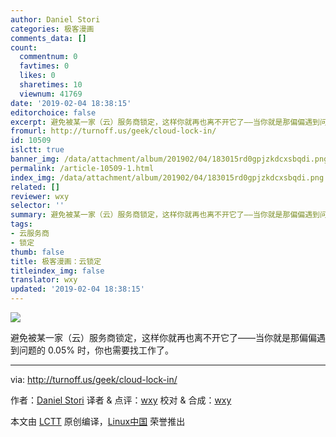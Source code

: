 ```yaml
---
author: Daniel Stori
categories: 极客漫画
comments_data: []
count:
  commentnum: 0
  favtimes: 0
  likes: 0
  sharetimes: 10
  viewnum: 41769
date: '2019-02-04 18:38:15'
editorchoice: false
excerpt: 避免被某一家（云）服务商锁定，这样你就再也离不开它了——当你就是那偏偏遇到问题的 0.05% 时，你也需要找工作了。
fromurl: http://turnoff.us/geek/cloud-lock-in/
id: 10509
islctt: true
banner_img: /data/attachment/album/201902/04/183015rd0gpjzkdcxsbqdi.png.large.jpg
permalink: /article-10509-1.html
index_img: /data/attachment/album/201902/04/183015rd0gpjzkdcxsbqdi.png.thumb.jpg
related: []
reviewer: wxy
selector: ''
summary: 避免被某一家（云）服务商锁定，这样你就再也离不开它了——当你就是那偏偏遇到问题的 0.05% 时，你也需要找工作了。
tags:
- 云服务商
- 锁定
thumb: false
title: 极客漫画：云锁定
titleindex_img: false
translator: wxy
updated: '2019-02-04 18:38:15'
---
```


![](/data/attachment/album/201902/04/183015rd0gpjzkdcxsbqdi.png)


避免被某一家（云）服务商锁定，这样你就再也离不开它了——当你就是那偏偏遇到问题的 0.05% 时，你也需要找工作了。




---


via: <http://turnoff.us/geek/cloud-lock-in/>


作者：[Daniel Stori](http://turnoff.us/about/) 译者 & 点评：[wxy](https://github.com/wxy) 校对 & 合成：[wxy](https://github.com/wxy)


本文由 [LCTT](https://github.com/LCTT/TranslateProject) 原创编译，[Linux中国](https://linux.cn/) 荣誉推出